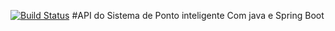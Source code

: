 [![Build Status](https://travis-ci.org/pcj83/api-restfulavancada.svg?branch=master)](https://travis-ci.org/pcj83/api-restfulavancada)
#API do Sistema de Ponto inteligente
Com java e Spring Boot
